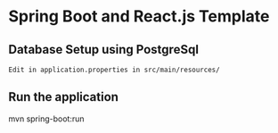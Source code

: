# Spring Boot and React.js Template

## Database Setup using PostgreSql

`Edit in application.properties in src/main/resources/`

## Run the application

mvn spring-boot:run
